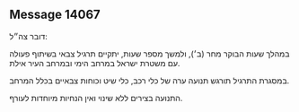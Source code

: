 ## Message 14067

דובר צה״ל:

במהלך שעות הבוקר מחר (ב׳), ולמשך מספר שעות, יתקיים תרגיל צבאי בשיתוף פעולה עם משטרת ישראל במרחב הימי ובמרחב העיר אילת. 

במסגרת התרגיל תורגש תנועה ערה של כלי רכב, כלי שיט וכוחות צבאיים בכלל המרחב.

התנועה בצירים ללא שינוי ואין הנחיות מיוחדות לעורף.

